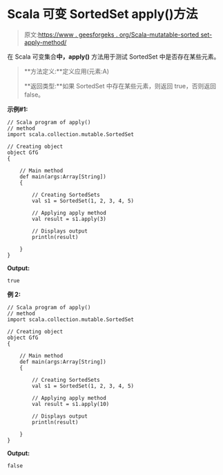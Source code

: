 # Scala 可变 SortedSet apply()方法

> 原文:[https://www . geesforgeks . org/Scala-mutatable-sorted set-apply-method/](https://www.geeksforgeeks.org/scala-mutable-sortedset-apply-method/)

在 Scala 可变集合**中，apply()** 方法用于测试 SortedSet 中是否存在某些元素。

> **方法定义:**定义应用(元素:A)
> 
> **返回类型:**如果 SortedSet 中存在某些元素，则返回 true，否则返回 false。

**示例#1:**

```
// Scala program of apply()
// method
import scala.collection.mutable.SortedSet 

// Creating object 
object GfG 
{ 

    // Main method 
    def main(args:Array[String]) 
    { 

        // Creating SortedSets 
        val s1 = SortedSet(1, 2, 3, 4, 5) 

        // Applying apply method 
        val result = s1.apply(3) 

        // Displays output 
        println(result) 

    } 
} 
```

**Output:**

```
true

```

**例 2:**

```
// Scala program of apply()
// method
import scala.collection.mutable.SortedSet 

// Creating object 
object GfG 
{ 

    // Main method 
    def main(args:Array[String]) 
    { 

        // Creating SortedSets 
        val s1 = SortedSet(1, 2, 3, 4, 5) 

        // Applying apply method 
        val result = s1.apply(10) 

        // Displays output 
        println(result) 

    } 
} 
```

**Output:**

```
false

```